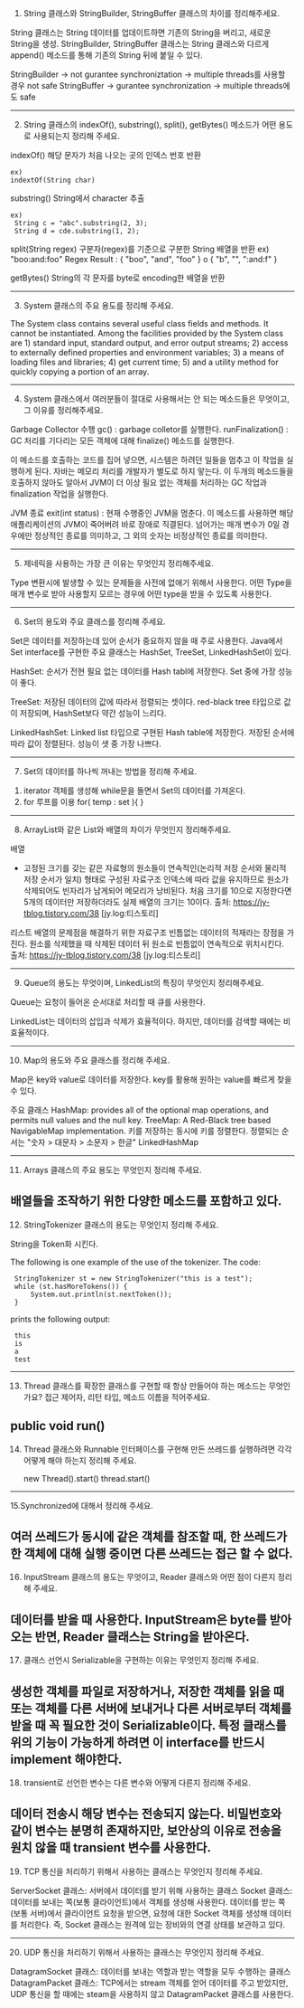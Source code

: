 1. String 클래스와 StringBuilder, StringBuffer 클래스의 차이를 정리해주세요.

String 클래스는 String 데이터를 업데이트하면 기존의 String을 버리고, 새로운 String을 생성.
StringBuilder, StringBuffer 클래스는 String 클래스와 다르게 append() 메소드를 통해 기존의 String 뒤에 붙일 수 있다.

StringBuilder -> not gurantee synchroniztation -> multiple threads를 사용할 경우 not safe
StringBuffer -> gurantee synchronization -> multiple threads에도 safe


------------------------------------------------------------------------------------------------------

2. String 클래스의 indexOf(), substring(), split(), getBytes() 메소드가 어떤 용도로 사용되는지 정리해 주세요.

indexOf()
    해당 문자가 처음 나오는 곳의 인덱스 번호 반환
    
    ex)
    indextOf(String char)

substring()
	String에서 character 추출
    
	ex)
     String c = "abc".substring(2, 3);
     String d = cde.substring(1, 2);
     
split(String regex)
    구분자(regex)를 기준으로 구분한 String 배열을 반환
    ex) "boo:and:foo"
    Regex    Result
    :    { "boo", "and", "foo" }
    o    { "b", "", ":and:f" }

getBytes()
    String의 각 문자를 byte로 encoding한 배열을 반환

------------------------------------------------------------------------------------------------------

3. System 클래스의 주요 용도를 정리해 주세요.

The System class contains several useful class fields and methods. It cannot be instantiated. 
Among the facilities provided by the System class are
    1) standard input, standard output, and error output streams;
    2) access to externally defined properties and environment variables; 
    3) a means of loading files and libraries; 
    4) get current time;
    5) and a utility method for quickly copying a portion of an array.

------------------------------------------------------------------------------------------------------

4. System 클래스에서 여러분들이 절대로 사용해서는 안 되는 메소드들은 무엇이고, 그 이유를 정리해주세요.

Garbage Collector 수행
gc() : garbage colletor를 실행한다.
runFinalization() : GC 처리를 기다리는 모든 객체에 대해 finalize() 메소드를 실행한다.

이 메소드를 호출하는 코드를 집어 넣으면, 시스템은 하려던 일들을 멈추고 이 작업을 실행하게 된다.
자바는 메모리 처리를 개발자가 별도로 하지 앟는다. 이 두개의 메소드들을 호출하지 않아도 알아서 JVM이 더 이상 필요 없는 객체를 처리하는 GC 작업과 finalization 작업을 실행한다.

JVM 종료
exit(int status) : 현재 수행중인 JVM을 멈춘다.
이 메소드를 사용하면 해당 애플리케이션의 JVM이 죽어버려 바로 장애로 직결된다.
넘어가는 매개 변수가 0일 경우에만 정상적인 종료를 의미하고, 그 외의 숫자는 비정상적인 종료를 의미한다.

------------------------------------------------------------------------------------------------------

5. 제네릭을 사용하는 가장 큰 이유는 무엇인지 정리해주세요.

Type 변환시에 발생할 수 있는 문제들을 사전에 없애기 위해서 사용한다.
어떤 Type을 매개 변수로 받아 사용할지 모르는 경우에 어떤 type을 받을 수 있도록 사용한다.
 
------------------------------------------------------------------------------------------------------

6. Set의 용도와 주요 클래스를 정리해 주세요.

Set은 데이터를 저장하는데 있어 순서가 중요하지 않을 때 주로 사용한다.
Java에서 Set interface를 구현한 주요 클래스는 HashSet, TreeSet, LinkedHashSet이 있다.

HashSet: 순서가 전현 필요 없는 데이터를 Hash tabl에 저장한다. Set 중에 가장 성능이 좋다.

TreeSet: 저장된 데이터의 값에 따라서 정렬되는 셋이다. red-black tree 타입으로 값이 저장되며, HashSet보다 약간 성능이 느리다.

LinkedHashSet: Linked list 타입으로 구현된 Hash table에 저장한다. 저장된 순서에 따라 값이 정렬된다. 성능이 샛 중 가장 나쁘다.

------------------------------------------------------------------------------------------------------

7. Set의 데이터를 하나씩 꺼내는 방법을 정리해 주세요.
 1) iterator 객체를 생성해 while문을 돌면서 Set의 데이터를 가져온다.
 2) for 루프를 이용 for( temp : set ){  }
 
------------------------------------------------------------------------------------------------------

8. ArrayList와 같은 List와 배열의 차이가 무엇인지 정리해주세요.

배열
- 고정된 크기를 갖는 같은 자료형의 원소들이 연속적인(논리적 저장 순서와 물리적 저장 순서가 일치) 형태로 구성된 자료구조
    인덱스에 따라 값을 유지하므로 원소가 삭제되어도 빈자리가 남게되어 메모리가 낭비된다.
    처음 크기를 10으로 지정한다면 5개의 데이터만 저장하더라도 실제 배열의 크기는 10이다.
        출처: https://jy-tblog.tistory.com/38 [jy.log:티스토리]

리스트
    배열의 문제점을 해결하기 위한 자료구조
    빈틈없는 데이터의 적재라는 장점을 가진다.
    원소를 삭제했을 때 삭제된 데이터 뒤 원소로 빈틈없이 연속적으로 위치시킨다.  
        출처: https://jy-tblog.tistory.com/38 [jy.log:티스토리]

------------------------------------------------------------------------------------------------------

9. Queue의 용도는 무엇이며, LinkedList의 특징이 무엇인지 정리해주세요.

Queue는 요청이 들어온 순서대로 처리할 때 큐를 사용한다.

LinkedList는 데이터의 삽입과 삭제가 효율적이다. 하지만, 데이터를 검색할 때에는 비효율적이다.

------------------------------------------------------------------------------------------------------

10. Map의 용도와 주요 클래스를 정리해 주세요.

Map은 key와 value로 데이터를 저장한다. key를 활용해 원하는 value를 빠르게 찾을 수 있다.

주요 클래스
HashMap: provides all of the optional map operations, and permits null values and the null key. 
TreeMap: A Red-Black tree based NavigableMap implementation. 키를 저장하는 동시에 키를 정렬한다. 정렬되는 순서는 "숫자 > 대문자 > 소문자 > 한글"
LinkedHashMap 

------------------------------------------------------------------------------------------------------
11. Arrays 클래스의 주요 용도는 무엇인지 정리해 주세요.

배열들을 조작하기 위한 다양한 메소드를 포함하고 있다.
------------------------------------------------------------------------------------------------------
12. StringTokenizer 클래스의 용도는 무엇인지 정리해 주세요.

String을 Token화 시킨다.

The following is one example of the use of the tokenizer. The code:

     StringTokenizer st = new StringTokenizer("this is a test");
     while (st.hasMoreTokens()) {
         System.out.println(st.nextToken());
     }
 
prints the following output:

     this
     is
     a
     test
     
------------------------------------------------------------------------------------------------------
13. Thread 클래스를 확장한 클래스를 구현할 때 항상 만들어야 하는 메소드는 무엇인가요? 접근 제어자, 리턴 타입, 메소드 이름을 적어주세요.

public void run()
------------------------------------------------------------------------------------------------------
14. Thread 클래스와 Runnable 인터페이스를 구현해 만든 쓰레드를 실행하려면 각각 어떻게 해야 하는지 정리해 주세요.

    new Thread().start()
    thread.start()
    
------------------------------------------------------------------------------------------------------
15.Synchronized에 대해서 정리해 주세요.

여러 쓰레드가 동시에 같은 객체를 참조할 때, 한 쓰레드가 한 객체에 대해 실행 중이면 다른 쓰레드는 접근 할 수 없다.
------------------------------------------------------------------------------------------------------
16. InputStream 클래스의 용도는 무엇이고, Reader 클래스와 어떤 점이 다른지 정리해 주세요.

데이터를 받을 때 사용한다. InputStream은 byte를 받아오는 반면, Reader 클래스는 String을 받아온다.
------------------------------------------------------------------------------------------------------
17. 클래스 선언시 Serializable을 구현하는 이유는 무엇인지 정리해 주세요.

생성한 객체를 파일로 저장하거나, 저장한 객체를 읽을 때 또는 객체를 다른 서버에 보내거나 다른 서버로부터 객체를 받을 때 꼭 필요한 것이 Serializable이다. 특정 클래스를 위의 기능이 가능하게 하려면 이 interface를 반드시 implement 해야한다.
------------------------------------------------------------------------------------------------------
18. transient로 선언한 변수는 다른 변수와 어떻게 다른지 정리해 주세요.

데이터 전송시 해당 변수는 전송되지 않는다. 비밀번호와 같이 변수는 분명히 존재하지만, 보안상의 이유로 전송을 원치 않을 때 transient 변수를 사용한다.
------------------------------------------------------------------------------------------------------
19. TCP 통신을 처리하기 위해서 사용하는 클래스는 무엇인지 정리해 주세요.

ServerSocket 클래스: 서버에서 데이터를 받기 위해 사용하는 클래스
Socket 클래스: 데이터를 보내는 쪽(보통 클라이언트)에서 객체를 생성해 사용한다.
데이터를 받는 쪽(보통 서버)에서 클라이언트 요청을 받으면, 요청에 대한 Socket 객체를 생성해 데이터를 처리한다. 즉, Socket 클래스는 원격에 있는 장비와의 연결 상태를 보관하고 있다.

------------------------------------------------------------------------------------------------------
20. UDP 통신을 처리하기 위해서 사용하는 클래스는 무엇인지 정리해 주세요.

DatagramSocket 클래스: 데이터를 보내는 역할과 받는 역할을 모두 수행하는 클래스
DatagramPacket 클래스: TCP에서는 stream 객체를 얻어 데이터를 주고 받았지만, UDP 통신을 할 때에는 steam을 사용하지 않고 DatagramPacket 클래스를 사용한다. 
